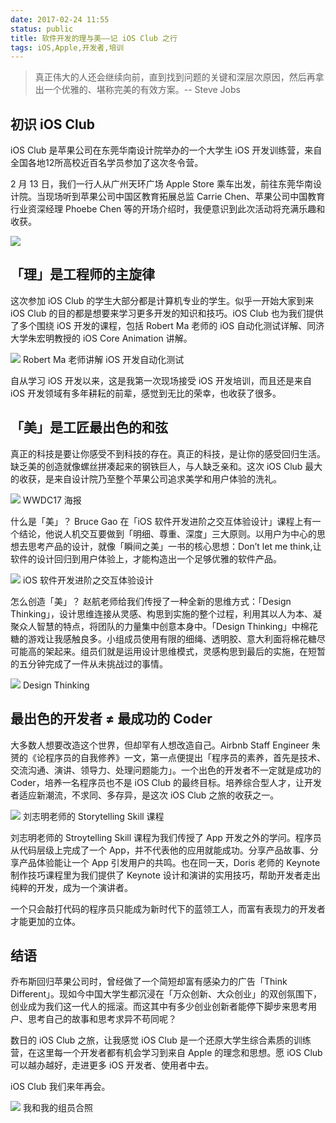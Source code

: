 ```yaml
---
date: 2017-02-24 11:55
status: public
title: 软件开发的理与美——记 iOS Club 之行
tags: iOS,Apple,开发者,培训
---
```


> 真正伟大的人还会继续向前，直到找到问题的关键和深层次原因，然后再拿出一个优雅的、堪称完美的有效方案。-- Steve Jobs  

 <!--more-->
## 初识 iOS Club
iOS Club 是苹果公司在东莞华南设计院举办的一个大学生 iOS 开发训练营，来自全国各地12所高校近百名学员参加了这次冬令营。

2 月 13 日，我们一行人从广州天环广场 Apple Store 乘车出发，前往东莞华南设计院。当现场听到苹果公司中国区教育拓展总监 Carrie Chen、苹果公司中国教育行业资深经理 Phoebe Chen 等的开场介绍时，我便意识到此次活动将充满乐趣和收获。

![](http://chanjh.b0.upaiyun.com/0026/IMG_2790.jpg)

## 「理」是工程师的主旋律

这次参加 iOS Club 的学生大部分都是计算机专业的学生。似乎一开始大家到来 iOS Club 的目的都是想要来学习更多开发的知识和技巧。iOS Club 也为我们提供了多个围绕 iOS 开发的课程，包括 Robert Ma 老师的 iOS 自动化测试详解、同济大学朱宏明教授的 iOS Core Animation 讲解。

![](http://chanjh.b0.upaiyun.com/0026/IMG_2695.jpg)
Robert Ma 老师讲解 iOS 开发自动化测试

自从学习 iOS 开发以来，这是我第一次现场接受 iOS 开发培训，而且还是来自 iOS 开发领域有多年耕耘的前辈，感觉到无比的荣幸，也收获了很多。


## 「美」是工匠最出色的和弦

真正的科技是要让你感受不到科技的存在。真正的科技，是让你的感受回归生活。缺乏美的创造就像螺丝拼凑起来的钢铁巨人，与人缺乏亲和。这次 iOS Club 最大的收获，是来自设计院乃至整个苹果公司追求美学和用户体验的洗礼。

![](http://chanjh.b0.upaiyun.com/0026/wwdc17.png)
 WWDC17 海报

什么是「美」？ Bruce Gao 在「iOS 软件开发进阶之交互体验设计」课程上有一个结论，他说人机交互要做到「明细、尊重、深度」三大原则。以用户为中心的思想去思考产品的设计，就像「瞬间之美」一书的核心思想：Don’t let me think,让软件的设计回归到用户体验上，才能构造出一个足够优雅的软件产品。

![](http://chanjh.b0.upaiyun.com/0026/IMG_2712.jpg)
 iOS 软件开发进阶之交互体验设计

怎么创造「美」？ 赵航老师给我们传授了一种全新的思维方式：「Design Thinking」，设计思维连接从灵感、构思到实施的整个过程，利用其以人为本、凝聚众人智慧的特点，将团队的力量集中创意本身中。「Design Thinking」中棉花糖的游戏让我感触良多。小组成员使用有限的细绳、透明胶、意大利面将棉花糖尽可能高的架起来。组员们就是运用设计思维模式，灵感构思到最后的实施，在短暂的五分钟完成了一件从未挑战过的事情。

![](http://chanjh.b0.upaiyun.com/0026/IMG_2709.jpg)
 Design Thinking

## 最出色的开发者 ≠ 最成功的 Coder
大多数人想要改造这个世界，但却罕有人想改造自己。Airbnb Staff Engineer 朱赟的《论程序员的自我修养》一文，第一点便提出「程序员的素养，首先是技术、交流沟通、演讲、领导力、处理问题能力」。一个出色的开发者不一定就是成功的 Coder，培养一名程序员也不是 iOS Club 的最终目标。培养综合型人才，让开发者适应新潮流，不求同、多存异，是这次 iOS Club 之旅的收获之一。

![](http://chanjh.b0.upaiyun.com/0026/IMG_2715.jpg)
 刘志明老师的 Storytelling Skill 课程

刘志明老师的 Stroytelling Skill 课程为我们传授了 App 开发之外的学问。程序员从代码层级上完成了一个 App，并不代表他的应用就能成功。分享产品故事、分享产品体验能让一个 App 引发用户的共鸣。也在同一天，Doris 老师的 Keynote 制作技巧课程里为我们提供了 Keynote 设计和演讲的实用技巧，帮助开发者走出纯粹的开发，成为一个演讲者。

一个只会敲打代码的程序员只能成为新时代下的蓝领工人，而富有表现力的开发者才能更加的立体。

## 结语
乔布斯回归苹果公司时，曾经做了一个简短却富有感染力的广告「Think Different」。现如今中国大学生都沉浸在「万众创新、大众创业」的双创氛围下，创业成为我们这一代人的摇滚。而这其中有多少创业创新者能停下脚步来思考用户、思考自己的故事和思考求异不苟同呢？

数日的 iOS Club 之旅，让我感觉 iOS Club 是一个还原大学生综合素质的训练营，在这里每一个开发者都有机会学习到来自 Apple 的理念和思想。愿 iOS Club 可以越办越好，走进更多 iOS 开发者、使用者中去。

iOS Club 我们来年再会。

![](http://chanjh.b0.upaiyun.com/0026/IMG_2788.JPG)
  我和我的组员合照



